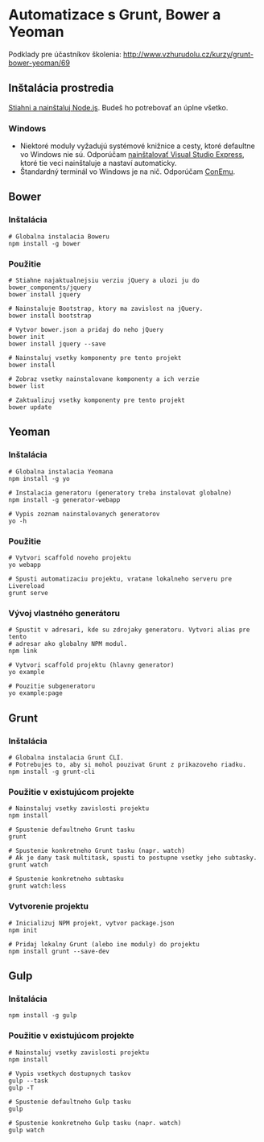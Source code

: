 # Automatizace s Grunt, Bower a Yeoman

Podklady pre účastníkov školenia:
http://www.vzhurudolu.cz/kurzy/grunt-bower-yeoman/69

## Inštalácia prostredia

[Stiahni a nainštaluj Node.js](http://nodejs.org/). Budeš ho potrebovať an úplne všetko.

### Windows

* Niektoré moduly vyžadujú systémové knižnice a cesty, ktoré defaultne vo Windows nie sú. Odporúčam [nainštalovať Visual Studio Express](http://www.visualstudio.com/en-us/products/visual-studio-express-vs.aspx), ktoré tie veci nainštaluje a nastaví automaticky.
* Štandardný terminál vo Windows je na nič. Odporúčam [ConEmu](https://code.google.com/p/conemu-maximus5/).

## Bower

### Inštalácia

```shell
# Globalna instalacia Boweru
npm install -g bower
```

### Použitie

```shell
# Stiahne najaktualnejsiu verziu jQuery a ulozi ju do bower_components/jquery
bower install jquery

# Nainstaluje Bootstrap, ktory ma zavislost na jQuery.
bower install bootstrap

# Vytvor bower.json a pridaj do neho jQuery
bower init
bower install jquery --save

# Nainstaluj vsetky komponenty pre tento projekt
bower install

# Zobraz vsetky nainstalovane komponenty a ich verzie
bower list

# Zaktualizuj vsetky komponenty pre tento projekt
bower update
```

## Yeoman

### Inštalácia

```shell
# Globalna instalacia Yeomana
npm install -g yo

# Instalacia generatoru (generatory treba instalovat globalne)
npm install -g generator-webapp

# Vypis zoznam nainstalovanych generatorov
yo -h
```

### Použitie

```shell
# Vytvori scaffold noveho projektu
yo webapp

# Spusti automatizaciu projektu, vratane lokalneho serveru pre Livereload
grunt serve
```

### Vývoj vlastného generátoru

```shell
# Spustit v adresari, kde su zdrojaky generatoru. Vytvori alias pre tento
# adresar ako globalny NPM modul.
npm link

# Vytvori scaffold projektu (hlavny generator)
yo example

# Pouzitie subgeneratoru
yo example:page
```

## Grunt

### Inštalácia

```shell
# Globalna instalacia Grunt CLI.
# Potrebujes to, aby si mohol pouzivat Grunt z prikazoveho riadku.
npm install -g grunt-cli
```

### Použitie v existujúcom projekte

```shell
# Nainstaluj vsetky zavislosti projektu
npm install

# Spustenie defaultneho Grunt tasku
grunt

# Spustenie konkretneho Grunt tasku (napr. watch)
# Ak je dany task multitask, spusti to postupne vsetky jeho subtasky.
grunt watch

# Spustenie konkretneho subtasku
grunt watch:less
```

### Vytvorenie projektu

```shell
# Inicializuj NPM projekt, vytvor package.json
npm init

# Pridaj lokalny Grunt (alebo ine moduly) do projektu
npm install grunt --save-dev
```

## Gulp

### Inštalácia

```shell
npm install -g gulp
```

### Použitie v existujúcom projekte

```shell
# Nainstaluj vsetky zavislosti projektu
npm install

# Vypis vsetkych dostupnych taskov
gulp --task
gulp -T

# Spustenie defaultneho Gulp tasku
gulp

# Spustenie konkretneho Gulp tasku (napr. watch)
gulp watch
```
